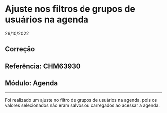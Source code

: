 # Ajuste nos filtros de grupos de usuários na agenda
26/10/2022
## Correção
## Referência: CHM63930
## Módulo: Agenda
***

Foi realizado um ajuste no filtro de grupos de usuários na agenda, pois os valores selecionados não eram salvos ou carregados ao acessar a agenda.
